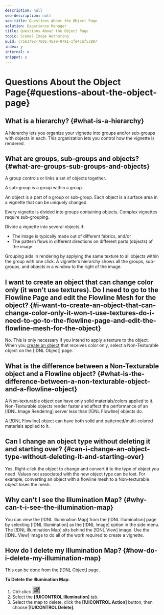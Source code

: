 ```yaml
---
description: null
seo-description: null
seo-title: Questions About the Object Page
solution: Experience Manager
title: Questions About the Object Page
topic: Scene7 Image Authoring
uuid: c7563792-7801-45a9-9791-1fe4caf53897
index: y
internal: n
snippet: y
---
```


# Questions About the Object Page{#questions-about-the-object-page}

## What is a hierarchy? {#what-is-a-hierarchy}

A hierarchy lets you organize your vignette into groups and/or sub-groups with objects in each. This organization lets you control how the vignette is rendered.

## What are groups, sub-groups and objects? {#what-are-groups-sub-groups-and-objects}

A group controls or links a set of objects together.

A sub-group is a group within a group.

An object is a part of a group or sub-group. Each object is a surface area in a vignette that can be uniquely changed.

Every vignette is divided into groups containing objects. Complex vignettes require sub-grouping.

Divide a vignette into several objects if:

* The image is typically made out of different fabrics, and/or 
* The pattern flows in different directions on different parts (objects) of the image.

Grouping aids in rendering by applying the same texture to all objects within the group with one click. A vignette's hierarchy shows all the groups, sub-groups, and objects in a window to the right of the image.

## I want to create an object that can change color only (it won't use textures). Do I need to go to the Flowline Page and edit the Flowline Mesh for the object? {#i-want-to-create-an-object-that-can-change-color-only-it-won-t-use-textures-do-i-need-to-go-to-the-flowline-page-and-edit-the-flowline-mesh-for-the-object}

No. This is only necessary if you intend to apply a texture to the object. When you [create an object](../c-vat-obj-pg/c-vat-work-obj/t-vat-copy-obj.md#task-0b0582d7480a4d6991278ecb688c7823) that receives color only, select a Non-Texturable object on the [!DNL Object] page.

## What is the difference between a Non-Texturable object and a Flowline object? {#what-is-the-difference-between-a-non-texturable-object-and-a-flowline-object}

A Non-texturable object can have only solid materials/colors applied to it. Non-Texturable objects render faster and affect the performance of an [!DNL Image Rendering] server less than [!DNL Flowline] objects do.

A [!DNL Flowline] object can have both solid and patterned/multi-colored materials applied to it.

## Can I change an object type without deleting it and starting over? {#can-i-change-an-object-type-without-deleting-it-and-starting-over}

Yes. Right-click the object to change and convert it to the type of object you need. Values not associated with the new object type can be lost. For example, converting an object with a flowline mesh to a Non-texturable object loses the mesh.

## Why can't I see the Illumination Map? {#why-can-t-i-see-the-illumination-map}

You can view the [!DNL Illumination Map] from the [!DNL Illumination] page by selecting [!DNL Illumination] as the [!DNL Image] option in the side menu. The [!DNL Illumination Map] sits behind the [!DNL View] image. Use the [!DNL View] image to do all of the work required to create a vignette.

## How do I delete my Illumination Map? {#how-do-i-delete-my-illumination-map}

This can be done from the [!DNL Object] page.

**To Delete the Illumination Map:**

1. Ctrl-click ![](assets/finger.png). 
1. Select the **[!UICONTROL Illumination]** tab. 
1. Select the map to delete, click the **[!UICONTROL Action]** button, then choose **[!UICONTROL Delete]**.

